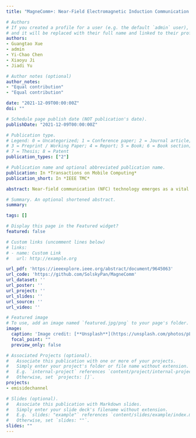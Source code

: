 ```yaml
---
title: "MagneComm+: Near-Field Electromagnetic Induction Communication with Magnetometer"

# Authors
# If you created a profile for a user (e.g. the default `admin` user), write the username (folder name) here 
# and it will be replaced with their full name and linked to their profile.
authors:
- Guangtao Xue
- admin
- Yi-Chao Chen
- Xiaoyu Ji
- Jiadi Yu

# Author notes (optional)
author_notes:
- "Equal contribution"
- "Equal contribution"

date: "2021-12-09T00:00:00Z"
doi: ""

# Schedule page publish date (NOT publication's date).
publishDate: "2021-12-09T00:00:00Z"

# Publication type.
# Legend: 0 = Uncategorized; 1 = Conference paper; 2 = Journal article;
# 3 = Preprint / Working Paper; 4 = Report; 5 = Book; 6 = Book section;
# 7 = Thesis; 8 = Patent
publication_types: ["2"]

# Publication name and optional abbreviated publication name.
publication: In *Transactions on Mobile Computing*
publication_short: In *IEEE TMC*

abstract: Near-field communication (NFC) technology emerges as a vital role with appealing benefits for users to improve mobile device's functionality. Although today's most smartphones and smartwatches come with NFC support, other mobile devices (e.g., PC and laptops) and IoT devices that don't equip with dedicated radio modules cannot take advantage of wide-scale NFC capability. We design and develop MagneComm+, an NFC implementation scheme without dedicated hardware and propose a novel near-field communication protocol that is applicable to almost all mobile devices and IoT devices. The key idea is to utilize the electromagnetic induction (EMI) signal emitted from the computing devices (e.g., CPUs) and captured by magnetometers on mobile devices for communication. We tackle challenges in data encoding/decoding, preamble detection, retransmission and error correction, multi-transmitter, and full-duplex schemes, to efficiently generate and reliably receive EMI signal with the hardware available on devices. We prototype MagneComm+ on both between laptops and smartphones, as well as between two laptops with an external magnetometer. Extensive evaluation results show that our MagneComm+ supports around 10cm communication distance with average 110 bit per second (bps) data rate on the normal-speed mode, and maximum 17.28kbps on the full-speed mode.

# Summary. An optional shortened abstract.
summary: 

tags: []

# Display this page in the Featured widget?
featured: false

# Custom links (uncomment lines below)
# links:
# - name: Custom Link
#   url: http://example.org

url_pdf: 'https://ieeexplore.ieee.org/abstract/document/9645063'
url_code: 'https://github.com/SolskyPan/MagneComm'
url_dataset: ''
url_poster: ''
url_project: ''
url_slides: ''
url_source: ''
url_video: ''

# Featured image
# To use, add an image named `featured.jpg/png` to your page's folder. 
image:
  caption: 'Image credit: [**Unsplash**](https://unsplash.com/photos/pLCdAaMFLTE)'
  focal_point: ""
  preview_only: false

# Associated Projects (optional).
#   Associate this publication with one or more of your projects.
#   Simply enter your project's folder or file name without extension.
#   E.g. `internal-project` references `content/project/internal-project/index.md`.
#   Otherwise, set `projects: []`.
projects: 
- emisidechannel

# Slides (optional).
#   Associate this publication with Markdown slides.
#   Simply enter your slide deck's filename without extension.
#   E.g. `slides: "example"` references `content/slides/example/index.md`.
#   Otherwise, set `slides: ""`.
slides: ""
---
```

